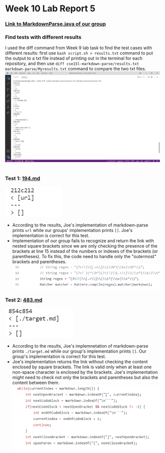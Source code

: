 # Week 10 Lab Report 5 <br/>
### [Link to MarkdownParse.java of our group](https://github.com/atruong39/markdown-parse/blob/main/MarkdownParse.java)

### Find tests with different results
I used the diff command from Week 9 lab task to find the test cases with different results: first use ```bash script.sh > results.txt``` command to put the output to a txt file instead of printing out in the terminal for each repository, and then use ```diff cse15l-markdown-parse/results.txt markdown-parse/Myresults.txt``` command to compare the two txt files. 
![results](lab-report-5/Difftest.png)
<br/>
<br/>

### Test 1: [194.md](https://github.com/ucsd-cse15l-w22/markdown-parse/blob/main/test-files/194.md) <br/>
![194_result](lab-report-5/test194output.png)<br/>
+ According to the results, Joe's implementation of markdown-parse prints ```url``` while our groups' implementation prints ```[]```. Joe's implementation is correct for this test.<br/>
+ Implementation of our group fails to recognize and return the link with nested square brackets since we are only checking the presence of the brackets at line 15 instead of the numbers or indexes of the brackets (or parentheses). To fix this, the code need to handle only the "outermost" brackets and parentheses. <br/>
![Our_code](lab-report-5/Group_code.png)

### Test 2: [483.md](https://github.com/ucsd-cse15l-w22/markdown-parse/blob/main/test-files/483.md) <br/>
![483_result](lab-report-5/test483output.png)<br/>
+ According to the results, Joe's implemnetation of markdown-parse prints ```./target.md``` while our group's implementation prints ```[]```. Our group's implementation is correct for this test. <br/>
+ Joe's implementation returns the link without checking the content enclosed by square brackets. The link is valid only when at least one non-space character is enclosed by the brackets. Joe's implementation might need to check not only the brackets and parentheses but also the content between them. <br/>
![Joe_code](lab-report-5/Joe_code.png)
